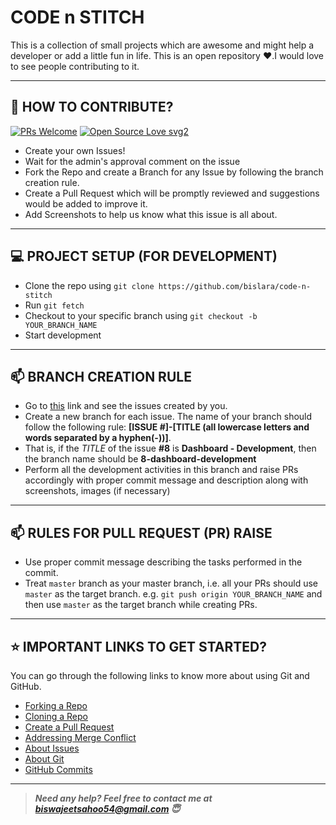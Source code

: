 # CODE n STITCH 

This is a collection of small projects which are awesome and might help a developer or add a little fun in life. 
This is an open repository ❤️.I would love to see people contributing to it.

---

## 🤝 HOW TO CONTRIBUTE?

[![PRs Welcome](https://img.shields.io/badge/PRs-welcome-brightgreen.svg?style=flat-square)]()
[![Open Source Love svg2](https://badges.frapsoft.com/os/v2/open-source.svg?v=103)](https://github.com/ellerbrock/open-source-badges/)

- Create your own Issues!
- Wait for the admin's approval comment on the issue 
- Fork the Repo and create a Branch for any Issue by following the branch creation rule.
- Create a Pull Request which will be promptly reviewed and suggestions would be added to improve it.
- Add Screenshots to help us know what this issue is all about.

---

## 💻 PROJECT SETUP (FOR DEVELOPMENT)
* Clone the repo using `git clone https://github.com/bislara/code-n-stitch`
* Run `git fetch`
* Checkout to your specific branch using `git checkout -b YOUR_BRANCH_NAME`
* Start development

---

## 📫 BRANCH CREATION RULE
* Go to [this](https://github.com/bislara/code-n-stitch/issues) link and see the issues created by you.
* Create a new branch for each issue. The name of your branch should follow the following rule: **[ISSUE #]-[TITLE (all lowercase letters and words separated by a hyphen(-))]**.
* That is, if the *TITLE* of the issue **#8** is **Dashboard - Development**, then the branch name should be **8-dashboard-development**
* Perform all the development activities in this branch and raise PRs accordingly with proper commit message and description along with screenshots, images (if necessary)

---
## 📫 RULES FOR PULL REQUEST (PR) RAISE
* Use proper commit message describing the tasks performed in the commit.
* Treat `master` branch as your master branch, i.e. all your PRs should use `master` as the target branch. e.g. `git push origin YOUR_BRANCH_NAME` and then use `master` as the target branch while creating PRs.

---

## ⭐ IMPORTANT LINKS TO GET STARTED?

You can go through the following links to know more about using Git and GitHub.

- [Forking a Repo](https://help.github.com/en/github/getting-started-with-github/fork-a-repo)
- [Cloning a Repo](https://docs.github.com/en/desktop/contributing-and-collaborating-using-github-desktop/adding-and-cloning-repositories)
- [Create a Pull Request](https://docs.github.com/en/github/collaborating-with-issues-and-pull-requests/creating-a-pull-request)
- [Addressing Merge Conflict](https://docs.github.com/en/github/collaborating-with-issues-and-pull-requests/addressing-merge-conflicts)
- [About Issues](https://docs.github.com/en/github/managing-your-work-on-github/managing-your-work-with-issues)
- [About Git](https://docs.github.com/en/github/using-git)
- [GitHub Commits](https://docs.github.com/en/github/committing-changes-to-your-project)


---

> **_Need any help? Feel free to contact me at [biswajeetsahoo54@gmail.com](mailto:biswajeetsahoo54@gmail.com?Subject=CodenStitch) 😇_**


